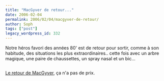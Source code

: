 ```yaml
---
title: "MacGyver de retour..."
date: 2006-02-04
permalink: 2006/02/04/macgyver-de-retour/
author: Soph
tags: ["post"]
legacy_wordpress_id: 332
---
```


Notre héros favori des années 80' est de retour pour sortir, comme à son habitude, des situations les plus extraordinaires.. cette fois avec un arbre magique, une paire de chaussettes, un spray nasal et un bic...

<img src="https://64k.be/wp-content/uploads/2006/cinema/macg.jpg" alt="" />

<!-- excerpt -->

[Le retour de MacGyver](http://www.priceless.com/film/worldpremiere.html), ça n'a pas de prix.

